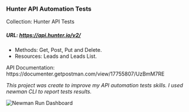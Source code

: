 ### Hunter API Automation Tests

<p>Collection: Hunter API Tests</p>

##### URL: https://api.hunter.io/v2/
<ul>
  <li>Methods: Get, Post, Put and Delete.</li>
  <li>Resources: Leads and Leads List.</li>
</ul>

<p>API Documentation: https://documenter.getpostman.com/view/17755807/UzBmM7RE</p>

<bloquote> *This project was create to improve my API automation tests skills. I used newman CLI to report tests results.* </bloquote>

![Newman Run Dashboard](https://i.postimg.cc/6Q58V33N/newman-run-dashboard.png)
